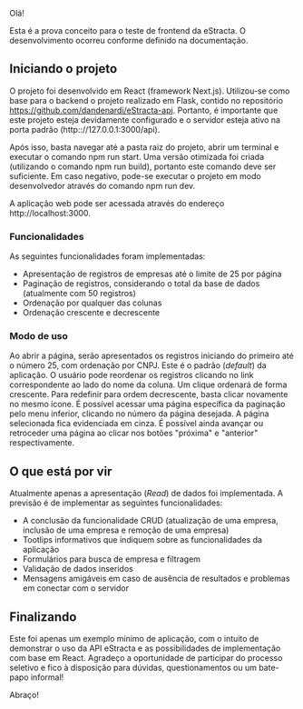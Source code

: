 Olá! 

Esta é a prova conceito para o teste de frontend da eStracta. O desenvolvimento ocorreu conforme definido na documentação.

## Iniciando o projeto

O projeto foi desenvolvido em React (framework Next.js). Utilizou-se como base para o backend o projeto realizado em Flask, contido no repositório https://github.com/dandenardi/eStracta-api. Portanto, é importante que este projeto esteja devidamente configurado e o servidor esteja ativo na porta padrão (http:://127.0.0.1:3000/api). 

Após isso, basta navegar até a pasta raiz do projeto, abrir um terminal e executar o comando npm run start. Uma versão otimizada foi criada (utilizando o comando npm run build), portanto este comando deve ser suficiente. Em caso negativo, pode-se executar o projeto em modo desenvolvedor através do comando npm run dev.

A aplicação web pode ser acessada através do endereço http://localhost:3000.

### Funcionalidades

As seguintes funcionalidades foram implementadas:

- Apresentação de registros de empresas até o limite de 25 por página
- Paginação de registros, considerando o total da base de dados (atualmente com 50 registros)
- Ordenação por qualquer das colunas
- Ordenação crescente e decrescente

### Modo de uso

Ao abrir a página, serão apresentados os registros iniciando do primeiro até o número 25, com ordenação por CNPJ. Este é o padrão (*default*) da aplicação.
O usuário pode reordenar os registros clicando no link correspondente ao lado do nome da coluna. Um clique ordenará de forma crescente. Para redefinir para ordem decrescente, basta clicar novamente no mesmo ícone. 
É possível acessar uma página específica da paginação pelo menu inferior, clicando no número da página desejada. A página selecionada fica evidenciada em cinza.
É possível ainda avançar ou retroceder uma página ao clicar nos botões  "próxima" e "anterior" respectivamente.

## O que está por vir

Atualmente apenas a apresentação (*Read*) de dados foi implementada. A previsão é de implementar as seguintes funcionalidades:
- A conclusão da funcionalidade CRUD (atualização de uma empresa, inclusão de uma empresa e remoção de uma empresa)
- Tootlips informativos que indiquem sobre as funcionalidades da aplicação
- Formulários para busca de empresa e filtragem
- Validação de dados inseridos
- Mensagens amigáveis em caso de ausência de resultados e problemas em conectar com o servidor

## Finalizando
Este foi apenas um exemplo mínimo de aplicação, com o intuito de demonstrar o uso da API eStracta e as possibilidades de implementação com base em React. Agradeço a oportunidade de participar do processo seletivo e fico à disposição para dúvidas, questionamentos ou um bate-papo informal!

Abraço!
